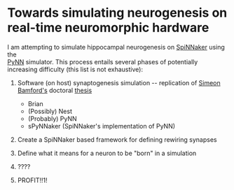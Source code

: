 # Towards simulating neurogenesis on real-time neuromorphic hardware

I am attempting to simulate hippocampal neurogenesis on 
[SpiNNaker](http://apt.cs.manchester.ac.uk/projects/SpiNNaker/) using the  
[PyNN](http://neuralensemble.org/PyNN/) simulator. This process entails several phases of potentially 
increasing difficulty (this list is not exhaustive):

1.  Software (on host) synaptogenesis simulation -- replication of [Simeon Bamford's](http://www.sim.me.uk/) doctoral [thesis](http://www.sim.me.uk/neural/thesis.pdf)
    - Brian
    - (Possibly) Nest
    - (Probably) PyNN
    - sPyNNaker (SpiNNaker's implementation of PyNN)

2.  Create a SpiNNaker based framework for defining rewiring synapses

3.  Define what it means for a neuron to be "born" in a simulation

4.  ????

5.  PROFIT!!1!

